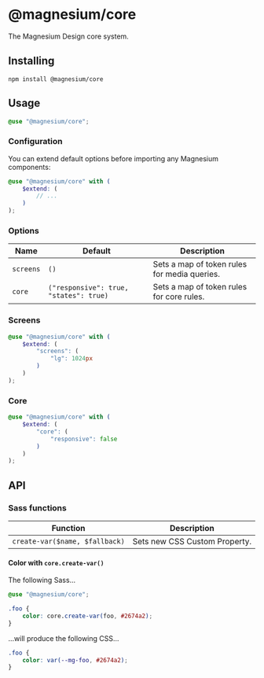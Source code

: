 # @magnesium/core

The Magnesium Design core system.

## Installing

```shell
npm install @magnesium/core
```

## Usage

```scss
@use "@magnesium/core";
```

### Configuration

You can extend default options before importing any Magnesium components:

```scss
@use "@magnesium/core" with (
    $extend: (
        // ...
    )
);
```

### Options

| Name      | Default                                | Description                                  |
|-----------|----------------------------------------|----------------------------------------------|
| `screens` | `()`                                   | Sets a map of token rules for media queries. |
| `core`    | `("responsive": true, "states": true)` | Sets a map of token rules for core rules.    |

### Screens

```scss
@use "@magnesium/core" with (
    $extend: (
        "screens": (
            "lg": 1024px
        )
    )
);
```

### Core

```scss
@use "@magnesium/core" with (
    $extend: (
        "core": (
            "responsive": false
        )
    )
);
```

## API

### Sass functions

| Function                       | Description                   |
|--------------------------------|-------------------------------|
| `create-var($name, $fallback)` | Sets new CSS Custom Property. |

#### Color with `core.create-var()`

The following Sass...

```scss
@use "@magnesium/core";

.foo {
    color: core.create-var(foo, #2674a2);
}
```

...will produce the following CSS...

```css
.foo {
    color: var(--mg-foo, #2674a2);
}
```

